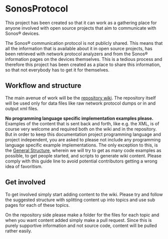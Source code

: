SonosProtocol
=============

This project has been created so that it can work as a gathering place for anyone involved with open source projects that aim to communicate with Sonos® devices.

The Sonos® communication protocol is not publicly shared. This means that all the information that is available about it in open source projects, has been retrieved with network protocol analyzers and from the Sonos® information pages on the devices themselves. This is a tedious process and therefore this project has been created as a place to share this information, so that not everybody has to get it for themselves.

Workflow and structure
----------------------

The main avenue of work will be the
[repository wiki](https://github.com/SonosCollaboration/SonosProtocol/wiki). The
repository itself will be used only for data files like raw network
protocol dumps or in and output xml files.

**No programming language specific implementation examples please.**
  Examples of the content that is sent back and forth, like e.g. the
  XML, is of course very welcome and required both on the wiki and in
  the repository. But in order to keep this documentation project
  programming language and project independent, you are asked to
  please not include any programming language specific example
  implementations. The only exception to this, is the [General
  Structure](https://github.com/SonosCollaboration/SonosProtocol/wiki/Generel-structure),
  wherein we will try to get as many code examples as possible, to get
  people started, and scripts to generate wiki content. Please comply
  with this guide line to avoid potential contributors getting a wrong
  idea of favoritism.

Get involved
------------

To get involved simply start adding content to the wiki. Please try and follow the suggested structure with splitting content up into topics and use sub pages for each of these topics.

On the repository side please make a folder for the files for each topic and when you want content added simply make a pull request. Since this is purely supportive information and not source code, content will be pulled rather easily.
